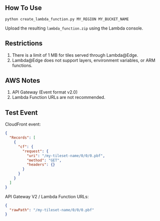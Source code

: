 
## How To Use

`python create_lambda_function.py MY_REGION MY_BUCKET_NAME`

Upload the resulting `lambda_function.zip` using the Lambda console.

## Restrictions

1. There is a limit of 1 MB for tiles served through Lambda@Edge.
2. Lambda@Edge does not support layers, environment variables, or ARM functions.

## AWS Notes

1. API Gateway (Event format v2.0)
2. Lambda Function URLs are not recommended.

## Test Event

CloudFront event:

```json
{
  "Records": [
    {
      "cf": {
        "request": {
          "uri": "/my-tileset-name/0/0/0.pbf",
          "method": "GET",
          "headers": {}
        }
      }
    }
  ]
}
```

API Gateway V2 / Lambda Function URLs:

```json
{
  "rawPath": "/my-tileset-name/0/0/0.pbf"
}
```